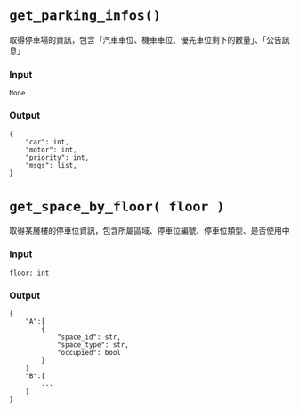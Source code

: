 # `get_parking_infos()`

取得停車場的資訊，包含「汽車車位、機車車位、優先車位剩下的數量」、「公告訊息」

### Input

```
None
```

### Output

```
{
    "car": int,
    "motor": int,
    "priority": int,
    "msgs": list,
}
```

# `get_space_by_floor( floor )`

取得某層樓的停車位資訊，包含所屬區域、停車位編號、停車位類型、是否使用中

### Input

```
floor: int
```

### Output

```
{
    "A":[
        {
            "space_id": str, 
            "space_type": str,
            "occupied": bool
        }
    ]
    "B":[
        ...
    ]
}
```
